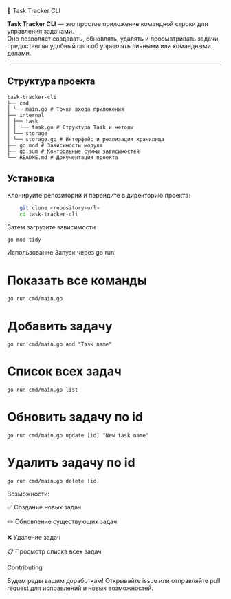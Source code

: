  📝 Task Tracker CLI

**Task Tracker CLI** — это простое приложение командной строки для управления задачами.  
Оно позволяет создавать, обновлять, удалять и просматривать задачи, предоставляя удобный способ управлять личными или командными делами.

---

## Структура проекта

    task-tracker-cli
    ├── cmd
    │ └── main.go # Точка входа приложения
    ├── internal
    │ ├── task
    │ │ └── task.go # Структура Task и методы
    │ └── storage
    │ └── storage.go # Интерфейс и реализация хранилища
    ├── go.mod # Зависимости модуля
    ├── go.sum # Контрольные суммы зависимостей
    └── README.md # Документация проекта

## Установка

Клонируйте репозиторий и перейдите в директорию проекта:

```bash
    git clone <repository-url>
    cd task-tracker-cli
```
Затем загрузите зависимости 
```
go mod tidy
```

 Использование
 Запуск через go run:

 # Показать все команды
```go run cmd/main.go```

# Добавить задачу
```go run cmd/main.go add "Task name"```

# Список всех задач
```go run cmd/main.go list```

# Обновить задачу по id
```go run cmd/main.go update [id] "New task name"```

# Удалить задачу по id
```go run cmd/main.go delete [id]```


Возможности:

✅ Создание новых задач

✏️ Обновление существующих задач

❌ Удаление задач

📋 Просмотр списка всех задач

Contributing

Будем рады вашим доработкам!
Открывайте issue или отправляйте pull request для исправлений и новых возможностей.
 
